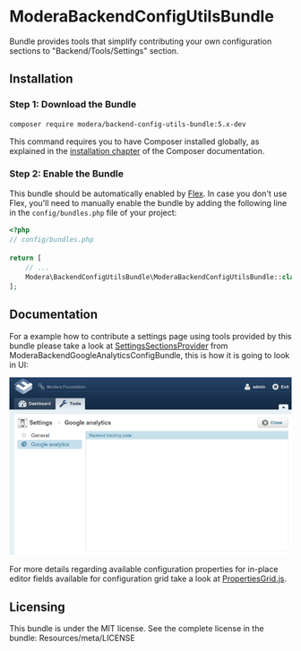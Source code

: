 # ModeraBackendConfigUtilsBundle

Bundle provides tools that simplify contributing your own configuration sections to "Backend/Tools/Settings" section.

## Installation

### Step 1: Download the Bundle

``` bash
composer require modera/backend-config-utils-bundle:5.x-dev
```

This command requires you to have Composer installed globally, as explained
in the [installation chapter](https://getcomposer.org/doc/00-intro.md) of the Composer documentation.

### Step 2: Enable the Bundle

This bundle should be automatically enabled by [Flex](https://symfony.com/doc/current/setup/flex.html).
In case you don't use Flex, you'll need to manually enable the bundle by
adding the following line in the `config/bundles.php` file of your project:

``` php
<?php
// config/bundles.php

return [
    // ...
    Modera\BackendConfigUtilsBundle\ModeraBackendConfigUtilsBundle::class => ['all' => true],
];
```

## Documentation

For a example how to contribute a settings page using tools provided by this bundle please take a look at
[SettingsSectionsProvider](https://github.com/modera/ModeraBackendGoogleAnalyticsConfigBundle/blob/master/Contributions/SettingsSectionsProvider.php)
from ModeraBackendGoogleAnalyticsConfigBundle, this is how it is going to look in UI:

![Settings page from ModeraBackendGoogleAnalyticsConfigBundle](Resources/screenshots/ModeraBackendConfigUtilsBundle.png)

For more details regarding available configuration properties for in-place editor fields available for configuration
grid take a look at [PropertiesGrid.js](Resources/public/js/view/PropertiesGrid.js).

## Licensing

This bundle is under the MIT license. See the complete license in the bundle:
Resources/meta/LICENSE
